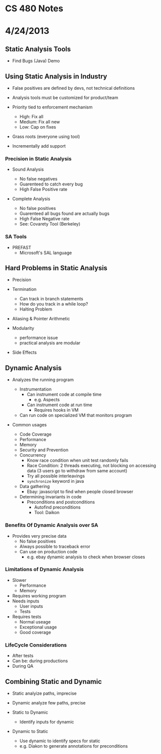 # CS 480 Notes
# 4/24/2013

## Static Analysis Tools
- Find Bugs (Java) Demo

## Using Static Analysis in Industry
- False positives are defined by devs, not technical definitions

- Analysis tools must be customized for product/team

- Priority tied to enforcement mechanism
    - High: Fix all
    - Medium: Fix all new
    - Low: Cap on fixes

- Grass roots (everyone using tool)

- Incrementally add support

### Precision in Static Analysis
- Sound Analysis
    - No false negatives
    - Guarenteed to catch every bug
    - High False Positive rate

- Complete Analysis
    - No false positives
    - Guarenteed all bugs found are actually bugs
    - High False Negative rate
    - See: Covarety Tool (Berkeley)

### SA Tools
- PREFAST 
    - Microsoft's SAL language

## Hard Problems in Static Analysis
- Precision
- Termination
    - Can track in branch statements
    - How do you track in a while loop?
    - Halting Problem

- Aliasing & Pointer Arithmetic
- Modularity
    - performance issue
    - practical analysis are modular
- Side Effects

## Dynamic Analysis
- Analyzes the running program
    - Instrumentation
        - Can instrument code at compile time
            - e.g. Aspects
        - Can instrument code at run time
            - Requires hooks in VM
    - Can run code on specialized VM that monitors program

- Common usages
    - Code Coverage
    - Performance
    - Memory
    - Security and Prevention
    - Concurrency
        - Know race condition when unit test randomly fails
        - Race Condition: 2 threads executing, not blocking on accessing data (3 users go to withdraw from same account) 
        - Try all possible interleavings
        - ``synchronize`` keyword in java
    - Data gathering
        - Ebay: javascript to find when people closed browser
    - Determining invariants in code
        - Preconditions and postconditions
            - Autofind preconditions
            - Tool: Daikon

### Benefits Of Dynamic Analysis over SA
- Provides very precise data
    - No false positives 
    - Always possible to traceback error
    - Can use on production code
        - e.g. ebay dynamic analysis to check when browser closes

### Limitations of Dynamic Analysis
- Slower
    - Performance
    - Memory
- Requires working program
- Needs inputs
    - User inputs
    - Tests
- Requires tests
    - Normal useage
    - Exceptional usage
    - Good coverage

### LifeCycle Considerations
- After tests
- Can be: during productions
- During QA


## Combining Static and Dynamic
- Static analyize paths, imprecise
- Dynamic analyze few paths, precise

- Static to Dynamic
    - Identify inputs for dynamic

- Dynamic to Static
    - Use dynamic to identify specs for static
    - e.g. Diakon to generate annotations for preconditions
